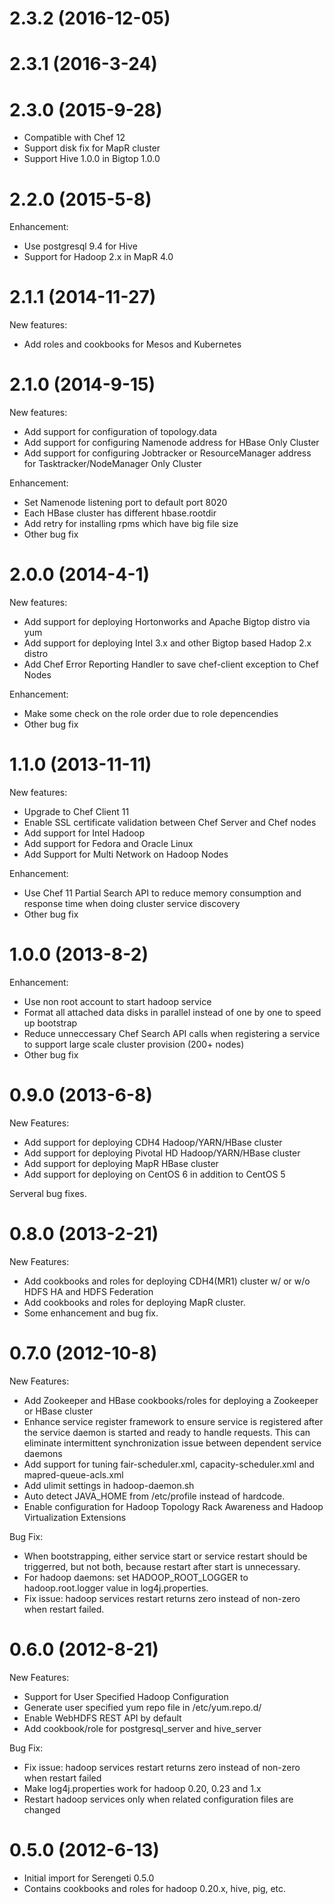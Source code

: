 # 2.3.2 (2016-12-05)

# 2.3.1 (2016-3-24)

# 2.3.0 (2015-9-28)

* Compatible with Chef 12
* Support disk fix for MapR cluster
* Support Hive 1.0.0 in Bigtop 1.0.0

# 2.2.0 (2015-5-8)

Enhancement:
* Use postgresql 9.4 for Hive
* Support for Hadoop 2.x in MapR 4.0

# 2.1.1 (2014-11-27)

New features:
* Add roles and cookbooks for Mesos and Kubernetes

# 2.1.0 (2014-9-15)

New features:
* Add support for configuration of topology.data
* Add support for configuring Namenode address for HBase Only Cluster
* Add support for configuring Jobtracker or ResourceManager address for Tasktracker/NodeManager Only Cluster

Enhancement:
* Set Namenode listening port to default port 8020
* Each HBase cluster has different hbase.rootdir
* Add retry for installing rpms which have big file size
* Other bug fix

# 2.0.0 (2014-4-1)

New features:
* Add support for deploying Hortonworks and Apache Bigtop distro via yum
* Add support for deploying Intel 3.x and other Bigtop based Hadop 2.x distro
* Add Chef Error Reporting Handler to save chef-client exception to Chef Nodes

Enhancement:
* Make some check on the role order due to role depencendies
* Other bug fix

# 1.1.0 (2013-11-11)

New features:
* Upgrade to Chef Client 11
* Enable SSL certificate validation between Chef Server and Chef nodes
* Add support for Intel Hadoop
* Add support for Fedora and Oracle Linux
* Add Support for Multi Network on Hadoop Nodes

Enhancement:
* Use Chef 11 Partial Search API to reduce memory consumption and response time when doing cluster service discovery
* Other bug fix

# 1.0.0 (2013-8-2)

Enhancement:
* Use non root account to start hadoop service
* Format all attached data disks in parallel instead of one by one to speed up bootstrap
* Reduce unneccessary Chef Search API calls when registering a service to support large scale cluster provision (200+ nodes)
* Other bug fix

# 0.9.0 (2013-6-8)

New Features:
* Add support for deploying CDH4 Hadoop/YARN/HBase cluster
* Add support for deploying Pivotal HD Hadoop/YARN/HBase cluster
* Add support for deploying MapR HBase cluster
* Add support for deploying on CentOS 6 in addition to CentOS 5

Serveral bug fixes.

# 0.8.0 (2013-2-21)

New Features:
* Add cookbooks and roles for deploying CDH4(MR1) cluster w/ or w/o HDFS HA and HDFS Federation
* Add cookbooks and roles for deploying MapR cluster.
* Some enhancement and bug fix.

# 0.7.0 (2012-10-8)

New Features:
* Add Zookeeper and HBase cookbooks/roles for deploying a Zookeeper or HBase cluster
* Enhance service register framework to ensure service is registered after the service daemon is started and ready to handle requests. This can eliminate intermittent synchronization issue between dependent service daemons
* Add support for tuning fair-scheduler.xml, capacity-scheduler.xml and mapred-queue-acls.xml
* Add ulimit settings in hadoop-daemon.sh
* Auto detect JAVA_HOME from /etc/profile instead of hardcode.
* Enable configuration for Hadoop Topology Rack Awareness and Hadoop Virtualization Extensions

Bug Fix:
* When bootstrapping, either service start or service restart should be triggerred, but not both, because restart after start is unnecessary.
* For hadoop daemons: set HADOOP_ROOT_LOGGER to hadoop.root.logger value in log4j.properties.
* Fix issue: hadoop services restart returns zero instead of non-zero when restart failed.

# 0.6.0 (2012-8-21)

New Features:
* Support for User Specified Hadoop Configuration
* Generate user specified yum repo file in /etc/yum.repo.d/
* Enable WebHDFS REST API by default
* Add cookbook/role for postgresql_server and hive_server

Bug Fix:

* Fix issue: hadoop services restart returns zero instead of non-zero when restart failed
* Make log4j.properties work for hadoop 0.20, 0.23 and 1.x
* Restart hadoop services only when related configuration files are changed

# 0.5.0 (2012-6-13)

* Initial import for Serengeti 0.5.0
* Contains cookbooks and roles for hadoop 0.20.x, hive, pig, etc.
